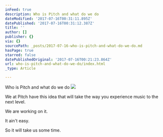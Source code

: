 ```yaml
---
inFeed: true
description: Who is Pitch and what do we do
dateModified: '2017-07-16T00:31:11.895Z'
datePublished: '2017-07-16T00:31:12.387Z'
title: ''
author: []
publisher: {}
via: {}
sourcePath: _posts/2017-07-16-who-is-pitch-and-what-do-we-do.md
hasPage: true
starred: false
datePublishedOriginal: '2017-07-16T00:21:23.864Z'
url: who-is-pitch-and-what-do-we-do/index.html
_type: Article

---
```

Who is Pitch and what do we do
![](https://the-grid-user-content.s3-us-west-2.amazonaws.com/ca4b1b04-b747-4976-b513-5422c7bf3118.png)

We at Pitch have this idea that will take the way you experience music to the next level.

We are working on it.

It ain't easy.

So it will take us some time.
